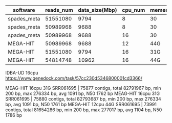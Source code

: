 

|software|reads_num|data_size(Mbp)|cpu_num|memery(G)|time(m)|sample|waiting_time(min)|
|---|---|---|---|---|---|---|---|
|spades_meta|51551080|9794|8|30|154|SRR061695|64|
|spades_meta|50989968|9688|8|30|210|SRR061694|1|
|spades_meta|50989968|9688|16|30|212|SRR061694|1|
|MEGA-HIT|50989968|9688|12|44G|58|SRR061694|320|
|MEGA-HIT|51551080|9794|16|31G|42|SRR061695|41|
|MEGA-HIT|54814748|10962|16|44G|80|SRR606249|9|

IDBA-UD 16cpu https://www.genedock.com/task/57cc230d5346800001cd3366/

MEAG-HIT 16cpu 31G SRR061695 | 75877 contigs, total 82791967 bp, min 200 bp, max 276334 bp, avg 1091 bp, N50 1762 bp
MEAG-HIT 16cpu 31G SRR061695 | 75880 contigs, total 82793687 bp, min 200 bp, max 276334 bp, avg 1091 bp, N50 1761 bp
MEGA-HIT 12cpu 44G SRR061695 | 73991 contigs, total 81654286 bp, min 200 bp, max 277017 bp, avg 1104 bp, N50 1786 bp
